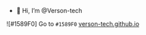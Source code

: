 - 👋    Hi, I’m @Verson-tech

 ![#1589F0] Go to `#1589F0` [ verson-tech.github.io](https://verson-tech.github.io/)



